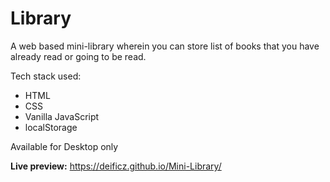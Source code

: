 # Library

A web based mini-library wherein you can store list of books that you have already read or going to be read. 

Tech stack used:
  -  HTML
  -  CSS
  -  Vanilla JavaScript
  -  localStorage

Available for Desktop only

**Live preview:** https://deificz.github.io/Mini-Library/
